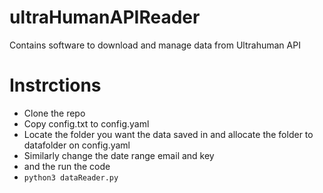 # ultraHumanAPIReader
Contains software to download and manage data from Ultrahuman API

# Instrctions
- Clone the repo
- Copy config.txt to config.yaml
- Locate the folder you want the data saved in and allocate the folder to datafolder on config.yaml
- Similarly change the date range email and key
- and the run the code
- ```python3 dataReader.py```
